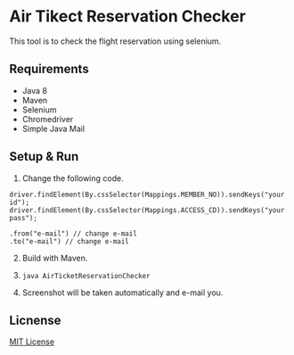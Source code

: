 # Air Tikect Reservation Checker
This tool is to check the flight reservation using selenium.

## Requirements
* Java 8
* Maven
* Selenium
* Chromedriver
* Simple Java Mail

## Setup & Run
1. Change the following code.
```
driver.findElement(By.cssSelector(Mappings.MEMBER_NO)).sendKeys("your id");
driver.findElement(By.cssSelector(Mappings.ACCESS_CD)).sendKeys("your pass");
```
```
.from("e-mail") // change e-mail
.to("e-mail") // change e-mail
```

2. Build with Maven.

3. `java AirTicketReservationChecker`

4. Screenshot will be taken automatically and e-mail you.

## Licnense
[MIT License](https://github.com/y-ota/AirTicketReservationChecker/blob/master/README.md)
